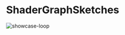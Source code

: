 # ShaderGraphSketches

![showcase-loop](https://user-images.githubusercontent.com/1482297/37188922-20f2e1c2-2395-11e8-9104-a12a3e8c2220.gif)
